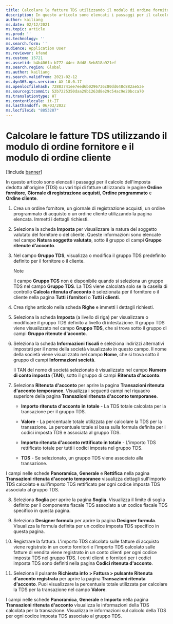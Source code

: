 ```yaml
---
title: Calcolare le fatture TDS utilizzando il modulo di ordine fornitore e il modulo di ordine cliente
description: In questo articolo sono elencati i passaggi per il calcolo dell'imposta dedotta all'origine (TDS) su vari tipi di fatture.
author: kailiang
ms.date: 02/12/2021
ms.topic: article
ms.prod: ''
ms.technology: ''
ms.search.form: ''
audience: Application User
ms.reviewer: kfend
ms.custom: 15721
ms.assetid: b4b406fa-b772-44ec-8dd8-8eb818a921ef
ms.search.region: Global
ms.author: kailiang
ms.search.validFrom: 2021-02-12
ms.dyn365.ops.version: AX 10.0.17
ms.openlocfilehash: 72883741ee7eed6b0296736c80dd648c882ae53e
ms.sourcegitcommit: 52b7225350daa29b1263d8e29c54ac9e20bcca70
ms.translationtype: HT
ms.contentlocale: it-IT
ms.lasthandoff: 06/03/2022
ms.locfileid: "8853287"
---
```

# <a name="calculate-tds-invoices-using-purchase-order-form-and-sales-order-form"></a>Calcolare le fatture TDS utilizzando il modulo di ordine fornitore e il modulo di ordine cliente

[!include [banner](../includes/banner.md)]

In questo articolo sono elencati i passaggi per il calcolo dell'imposta dedotta all'origine (TDS) su vari tipi di fatture utilizzando le pagine **Ordine fornitore**, **Giornale di registrazione acquisti**, **Ordine programmato** e **Ordine cliente**.

1. Crea un ordine fornitore, un giornale di registrazione acquisti, un ordine programmato di acquisto o un ordine cliente utilizzando la pagina elencata. Immetti i dettagli richiesti.

2. Seleziona la scheda **Imposta** per visualizzare la natura del soggetto valutato del fornitore o del cliente. Queste informazioni sono elencate nel campo **Natura soggetto valutato**, sotto il gruppo di campi **Gruppo ritenute d'acconto**.

3. Nel campo **Gruppo TDS**, visualizza o modifica il gruppo TDS predefinito definito per il fornitore o il cliente.

   > [!NOTE]
   > Il campo **Gruppo TCS** non è disponibile quando si seleziona un gruppo TDS nel campo **Gruppo TDS**. La TDS viene calcolata solo se la casella di controllo **Calcola ritenuta d'acconto** è selezionata per il fornitore o il cliente nella pagina **Tutti i fornitori** o **Tutti i clienti**.  

4. Crea righe articolo nella scheda **Righe** e immetti i dettagli richiesti.

5. Seleziona la scheda **Imposta** (a livello di riga) per visualizzare o modificare il gruppo TDS definito a livello di intestazione. Il gruppo TDS viene visualizzato nel campo **Gruppo TDS**, che si trova sotto il gruppo di campi **Gruppo ritenute d'acconto**.

6. Seleziona la scheda **Informazioni fiscali** e seleziona indirizzi alternativi impostati per il nome della società visualizzato in questo campo. Il nome della società viene visualizzato nel campo **Nome**, che si trova sotto il gruppo di campi **Informazioni società**. 

   Il TAN del nome di società selezionato è visualizzato nel campo **Numero di conto imposta** (**TAN**), sotto il gruppo di campi **Ritenuta d'acconto**. 

7. Seleziona **Ritenuta d'acconto** per aprire la pagina **Transazioni ritenuta d'acconto temporanee**. Visualizza i seguenti campi nel riquadro superiore della pagina **Transazioni ritenuta d'acconto temporanee**.

   - **Importo** **ritenuta** **d'acconto** **in** **totale** - La TDS totale calcolata per la transazione per il gruppo TDS.

   - **Valore** - La percentuale totale utilizzata per calcolare la TDS per la transazione. La percentuale totale si basa sulla formula definita per i codici imposta TDS e associata al gruppo TDS.

   - **Importo ritenuta d'acconto rettificato in totale** - L'importo TDS rettificato totale per tutti i codici imposta nel gruppo TDS.

   - **TDS** - Se selezionato, un gruppo TDS viene associato alla transazione.

I campi nelle schede **Panoramica**, **Generale** e **Rettifica** nella pagina **Transazioni ritenuta d'acconto temporanee** visualizza dettagli sull'importo TDS calcolato e sull'importo TDS rettificato per ogni codice imposta TDS associato al gruppo TDS.

8. Seleziona **Soglia** per aprire la pagina **Soglia**. Visualizza il limite di soglia definito per il componente fiscale TDS associato a un codice fiscale TDS specifico in questa pagina.

9. Seleziona **Designer formula** per aprire la pagina **Designer formula**. Visualizza la formula definita per un codice imposta TDS specifico in questa pagina. 

10. Registrare la fattura. L'importo TDS calcolato sulle fatture di acquisto viene registrato in un conto fornitori e l'importo TDS calcolato sulle fatture di vendita viene registrato in un conto clienti per ogni codice imposta TDS nel gruppo TDS. I conti clienti o fornitori per i codici imposta TDS sono definiti nella pagina **Codici ritenuta d'acconto**.

11. Seleziona il pulsante **Richiesta info** **> Fattura > pulsante Ritenuta d'acconto registrata** per aprire la pagina **Transazioni ritenuta d'acconto**. Puoi visualizzare la percentuale totale utilizzata per calcolare la TDS per la transazione nel campo **Valore**.

I campi nelle schede **Panoramica**, **Generale** e **Importo** nella pagina **Transazioni ritenuta d'acconto** visualizza le informazioni della TDS calcolata per la transazione. Visualizza le informazioni sul calcolo della TDS per ogni codice imposta TDS associato al gruppo TDS.
